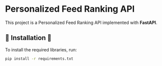 # Personalized Feed Ranking API

This project is a Personalized Feed Ranking API implemented with **FastAPI**.

## 🔹 Installation 🔹

To install the required libraries, run:

```bash
pip install -r requirements.txt
